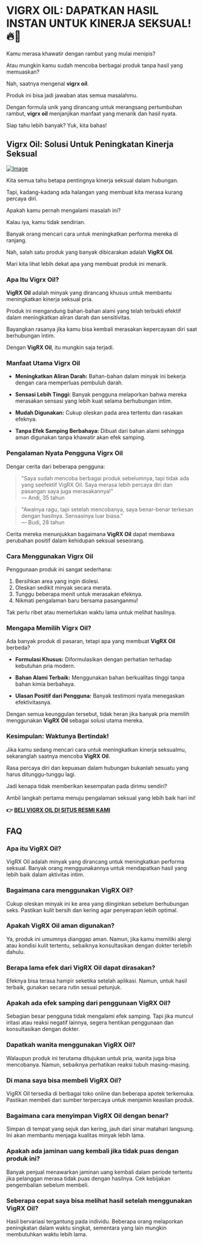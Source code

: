 # VIGRX OIL: DAPATKAN HASIL INSTAN UNTUK KINERJA SEKSUAL! 🔥💪

Kamu merasa khawatir dengan rambut yang mulai menipis? 

Atau mungkin kamu sudah mencoba berbagai produk tanpa hasil yang memuaskan? 

Nah, saatnya mengenal **vigrx oil**. 

Produk ini bisa jadi jawaban atas semua masalahmu. 

Dengan formula unik yang dirancang untuk merangsang pertumbuhan rambut, **vigrx oil** menjanjikan manfaat yang menarik dan hasil nyata. 

Siap tahu lebih banyak? Yuk, kita bahas!

## Vigrx Oil: Solusi Untuk Peningkatan Kinerja Seksual

[![Image](https://www2.sellhealth.com/2/vigoilpop1.gif)](https://gchaffi.com/XeJ3ojCh)

Kita semua tahu betapa pentingnya kinerja seksual dalam hubungan. 

Tapi, kadang-kadang ada halangan yang membuat kita merasa kurang percaya diri.

Apakah kamu pernah mengalami masalah ini?

Kalau iya, kamu tidak sendirian.

Banyak orang mencari cara untuk meningkatkan performa mereka di ranjang.

Nah, salah satu produk yang banyak dibicarakan adalah **VigRX Oil**. 

Mari kita lihat lebih dekat apa yang membuat produk ini menarik.

### Apa Itu Vigrx Oil?

**VigRX Oil** adalah minyak yang dirancang khusus untuk membantu meningkatkan kinerja seksual pria. 

Produk ini mengandung bahan-bahan alami yang telah terbukti efektif dalam meningkatkan aliran darah dan sensitivitas.

Bayangkan rasanya jika kamu bisa kembali merasakan kepercayaan diri saat berhubungan intim.

Dengan **VigRX Oil**, itu mungkin saja terjadi.

### Manfaat Utama Vigrx Oil

- **Meningkatkan Aliran Darah:** Bahan-bahan dalam minyak ini bekerja dengan cara memperluas pembuluh darah.
  
- **Sensasi Lebih Tinggi:** Banyak pengguna melaporkan bahwa mereka merasakan sensasi yang lebih kuat selama berhubungan intim.
  
- **Mudah Digunakan:** Cukup oleskan pada area tertentu dan rasakan efeknya.
  
- **Tanpa Efek Samping Berbahaya:** Dibuat dari bahan alami sehingga aman digunakan tanpa khawatir akan efek samping.

### Pengalaman Nyata Pengguna Vigrx Oil

Dengar cerita dari beberapa pengguna:

> "Saya sudah mencoba berbagai produk sebelumnya, tapi tidak ada yang seefektif VigRX Oil. Saya merasa lebih percaya diri dan pasangan saya juga merasakannya!"  
> — Andi, 35 tahun

> "Awalnya ragu, tapi setelah mencobanya, saya benar-benar terkesan dengan hasilnya. Sensasinya luar biasa."  
> — Budi, 28 tahun

Cerita mereka menunjukkan bagaimana **VigRX Oil** dapat membawa perubahan positif dalam kehidupan seksual seseorang.

### Cara Menggunakan Vigrx Oil

Penggunaan produk ini sangat sederhana:

1. Bersihkan area yang ingin diolesi.
2. Oleskan sedikit minyak secara merata.
3. Tunggu beberapa menit untuk merasakan efeknya.
4. Nikmati pengalaman baru bersama pasanganmu!

Tak perlu ribet atau memerlukan waktu lama untuk melihat hasilnya.

### Mengapa Memilih Vigrx Oil?

Ada banyak produk di pasaran, tetapi apa yang membuat **VigRX Oil** berbeda?

- **Formulasi Khusus:** Diformulasikan dengan perhatian terhadap kebutuhan pria modern.
  
- **Bahan Alami Terbaik:** Menggunakan bahan berkualitas tinggi tanpa bahan kimia berbahaya.
  
- **Ulasan Positif dari Pengguna:** Banyak testimoni nyata menegaskan efektivitasnya.

Dengan semua keunggulan tersebut, tidak heran jika banyak pria memilih menggunakan **VigRX Oil** sebagai solusi utama mereka.

### Kesimpulan: Waktunya Bertindak!

Jika kamu sedang mencari cara untuk meningkatkan kinerja seksualmu, sekaranglah saatnya mencoba **VigRX Oil**. 

Rasa percaya diri dan kepuasan dalam hubungan bukanlah sesuatu yang harus ditunggu-tunggu lagi.

Jadi kenapa tidak memberikan kesempatan pada dirimu sendiri? 

Ambil langkah pertama menuju pengalaman seksual yang lebih baik hari ini!



**👉 [BELI VIGRX OIL DI SITUS RESMI KAMI](https://gchaffi.com/XeJ3ojCh)**

## FAQ

### Apa itu VigRX Oil?
VigRX Oil adalah minyak yang dirancang untuk meningkatkan performa seksual. Banyak orang menggunakannya untuk mendapatkan hasil yang lebih baik dalam aktivitas intim.

### Bagaimana cara menggunakan VigRX Oil?
Cukup oleskan minyak ini ke area yang diinginkan sebelum berhubungan seks. Pastikan kulit bersih dan kering agar penyerapan lebih optimal.

### Apakah VigRX Oil aman digunakan?
Ya, produk ini umumnya dianggap aman. Namun, jika kamu memiliki alergi atau kondisi kulit tertentu, sebaiknya konsultasikan dengan dokter terlebih dahulu.

### Berapa lama efek dari VigRX Oil dapat dirasakan?
Efeknya bisa terasa hampir seketika setelah aplikasi. Namun, untuk hasil terbaik, gunakan secara rutin sesuai petunjuk.

### Apakah ada efek samping dari penggunaan VigRX Oil?
Sebagian besar pengguna tidak mengalami efek samping. Tapi jika muncul iritasi atau reaksi negatif lainnya, segera hentikan penggunaan dan konsultasikan dengan dokter.

### Dapatkah wanita menggunakan VigRX Oil?
Walaupun produk ini terutama ditujukan untuk pria, wanita juga bisa mencobanya. Namun, sebaiknya perhatikan reaksi tubuh masing-masing.

### Di mana saya bisa membeli VigRX Oil?
VigRX Oil tersedia di berbagai toko online dan beberapa apotek terkemuka. Pastikan membeli dari sumber terpercaya untuk menjamin keaslian produk.

### Bagaimana cara menyimpan VigRX Oil dengan benar?
Simpan di tempat yang sejuk dan kering, jauh dari sinar matahari langsung. Ini akan membantu menjaga kualitas minyak lebih lama.

### Apakah ada jaminan uang kembali jika tidak puas dengan produk ini?
Banyak penjual menawarkan jaminan uang kembali dalam periode tertentu jika pelanggan merasa tidak puas dengan hasilnya. Cek kebijakan pengembalian sebelum membeli.

### Seberapa cepat saya bisa melihat hasil setelah menggunakan VigRX Oil?
Hasil bervariasi tergantung pada individu. Beberapa orang melaporkan peningkatan dalam waktu singkat, sementara yang lain mungkin membutuhkan waktu lebih lama.